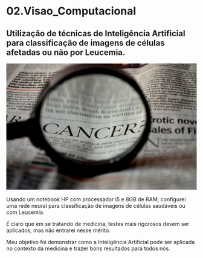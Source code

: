 # 02.Visao_Computacional
## Utilização de técnicas de Inteligência Artificial para classificação de imagens de células afetadas ou não por Leucemia.

<img src="cancer.jpg">

Usando um notebook HP com processador i5 e 8GB de RAM, configurei uma rede neural para classificação de imagens de células saudáveis ou com Leucemia.

É claro que em se tratando de medicina, testes mais rigorosos devem ser aplicados, mas não entrarei nesse mérito.

Meu objetivo foi demonstrar como a Inteligência Artificial pode ser aplicada no contexto da medicina e trazer bons resultados para todos nós.


